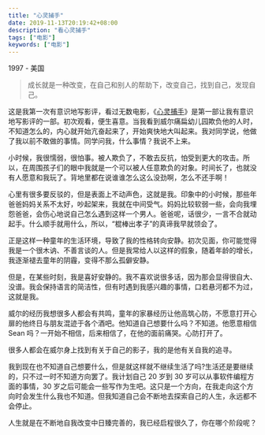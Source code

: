 ```yaml
---
title: "心灵捕手"
date: 2019-11-13T20:19:42+08:00
description: "看心灵捕手"
tags: ["电影"]
keywords: ["电影"]
---
```


1997 - 美国

> 成长就是一种改变，在自己和别人的帮助下，改变自己，找到自己，发现自己。

这是我第一次有意识地写影评，看过无数电影，《[心灵捕手](https://movie.douban.com/subject/1292656/)》是第一部让我有意识地写影评的一部。初次观看，便生喜意。当我看到威尔痛扁幼儿园欺负他的人时，不知道怎么的，内心就开始亢奋起来了，开始爽快地大叫起来。我对同学说，他做了我以前不敢做的事情。同学问我，什么事情？我说不上来。

小时候，我很懦弱，很怕事。被人欺负了，不敢去反抗，怕受到更大的攻击。所以，在周围孩子们的眼中我就是一个可以被人任意欺负的对象。时间长了，也就没有人愿意和我玩了。背地里都在说谁谁怎么这么没劲啊，怎么不还手啊！

心里有很多要反驳的，但是表面上不动声色，这就是我。印象中的小时候，那些年爸爸妈妈关系不太好，吵起架来，我就在中间受气。妈妈比较软弱一些，会向我埋怨爸爸，会伤心地说自己怎么遇到这样一个男人。爸爸呢，话很少，一言不合就动起手。什么顺手就用什么，所以，“棍棒出孝子”的真谛我早就领会了。

正是这样一种童年的生活环境，导致了我的性格转向安静。初次见面，你可能觉得我是一个很木讷、不善言谈的人。但是我常给人以这样的假象，随着年龄的增长，我逐渐褪去童年的阴霾，变得不那么孤僻安静。

但是，在某些时刻，我是喜好安静的。我不喜欢说很多话，因为那会显得很自大、没谱。我会保持语言的简洁性，但有时遇到我感兴趣的事情，口若悬河都不为过，这就是我。

威尔的经历我想很多人都会有共鸣，童年的家暴经历让他高筑心防，不愿意打开心扉的他终日与朋友混迹于各个酒吧。他知道自己想要什么吗？不知道。他愿意相信 Sean 吗？一开始不相信，后来相信了，在他的面前痛哭。心防打开了。

很多人都会在威尔身上找到有关于自己的影子，我的是他有关自我的追寻。

我到现在也不知道自己想要什么，但是就这样就不继续生活了吗?生活还是要继续的，只不过一时不知道方向罢了。我计划自己 20 岁到 30 岁可以从事软件编程方面的事情，30 岁之后可能会一些写作为生吧。这只是一个方向，在我走向这个方向时会发生什么我也不知道。但我知道自己会不断地去探索自己的人生，永远都不会停止。

人生就是在不断地自我改变中日臻完善的，我已经启程很久了，你在哪个阶段呢？

